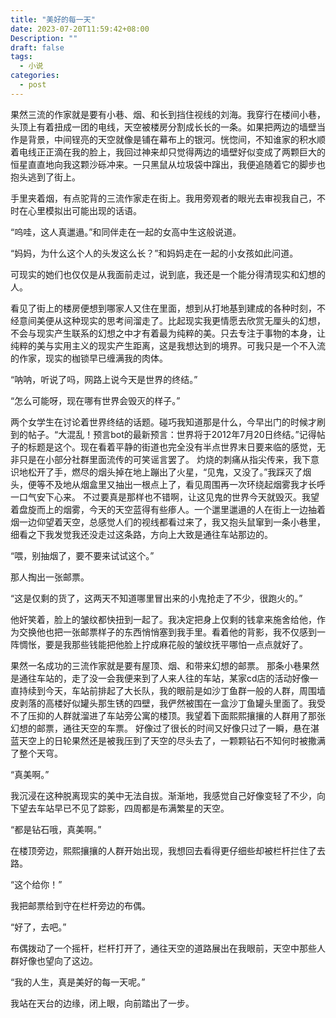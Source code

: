 ```yaml
---
title: "美好的每一天"
date: 2023-07-20T11:59:42+08:00
Description: ""
draft: false
tags:
  - 小说
categories:
  - post
---
```

果然三流的作家就是要有小巷、烟、和长到挡住视线的刘海。我穿行在楼间小巷，头顶上有着扭成一团的电线，天空被楼房分割成长长的一条。如果把两边的墙壁当作是背景，中间锃亮的天空就像是铺在幕布上的银河。恍惚间，不知谁家的积水顺着电线正正滴在我的脸上，我回过神来却只觉得两边的墙壁好似变成了两颗巨大的恒星直直地向我这颗沙砾冲来。一只黑鼠从垃圾袋中蹿出，我便追随着它的脚步也抱头逃到了街上。

手里夹着烟，有点驼背的三流作家走在街上。我用旁观者的眼光去审视我自己，不时在心里模拟出可能出现的话语。

“呜哇，这人真邋遢。”和同伴走在一起的女高中生这般说道。

“妈妈，为什么这个人的头发这么长？”和妈妈走在一起的小女孩如此问道。

可现实的她们也仅仅是从我面前走过，说到底，我还是一个能分得清现实和幻想的人。

看见了街上的楼房便想到哪家人又住在里面，想到从打地基到建成的各种时刻，不经意间美便从这种现实的思考间溜走了。比起现实我更情愿去欣赏无厘头的幻想，不会与现实产生联系的幻想之中才有着最为纯粹的美。只去专注于事物的本身，让纯粹的美与实用主义的现实产生距离，这是我想达到的境界。可我只是一个不入流的作家，现实的枷锁早已缠满我的肉体。

“呐呐，听说了吗，网路上说今天是世界的终结。”

“怎么可能呀，现在哪有世界会毁灭的样子。”

两个女学生在讨论着世界终结的话题。碰巧我知道那是什么，今早出门的时候才刷到的帖子。“大混乱！预言bot的最新预言：世界将于2012年7月20日终结。”记得帖子的标题是这个。现在看着平静的街道也完全没有半点世界末日要来临的感觉，无非只是在小部分社群里面流传的可笑谣言罢了。
灼烧的刺痛从指尖传来，我下意识地松开了手，燃尽的烟头掉在地上蹦出了火星，“见鬼，又没了。”我踩灭了烟头，便等不及地从烟盒里又抽出一根点上了，看见周围再一次环绕起烟雾我才长呼一口气安下心来。
不过要真是那样也不错啊，让这见鬼的世界今天就毁灭。我望着盘旋而上的烟雾，今天的天空蓝得有些瘆人。一个邋里邋遢的人在街上一边抽着烟一边仰望着天空，总感觉人们的视线都看过来了，我又抱头鼠窜到一条小巷里，细看之下我发觉我还没走过这条路，方向上大致是通往车站那边的。

“喂，别抽烟了，要不要来试试这个。”

那人掏出一张邮票。

“这是仅剩的货了，这两天不知道哪里冒出来的小鬼抢走了不少，很跑火的。”

他奸笑着，脸上的皱纹都快扭到一起了。我决定把身上仅剩的钱拿来施舍给他，作为交换他也把一张邮票样子的东西悄悄塞到我手里。看着他的背影，我不仅感到一阵惆怅，要是我那些钱能把他脸上拧成麻花般的皱纹抚平哪怕一点点就好了。

果然一名成功的三流作家就是要有屋顶、烟、和带来幻想的邮票。
那条小巷果然是通往车站的，走了没一会我便来到了人来人往的车站，某家cd店的活动好像一直持续到今天，车站前排起了大长队，我的眼前是如沙丁鱼群一般的人群，周围墙皮剥落的高楼好似罐头那生锈的四壁，我俨然被围在一盒沙丁鱼罐头里面了。我受不了压抑的人群就溜进了车站旁公寓的楼顶。我望着下面熙熙攘攘的人群用了那张幻想的邮票，通往天空的车票。
好像过了很长的时间又好像只过了一瞬，悬在湛蓝天空上的日轮果然还是被我压到了天空的尽头去了，一颗颗钻石不知何时被撒满了整个天穹。

“真美啊。”

我沉浸在这种脱离现实的美中无法自拔。渐渐地，我感觉自己好像变轻了不少，向下望去车站早已不见了踪影，四周都是布满繁星的天空。

“都是钻石哦，真美啊。”

在楼顶旁边，熙熙攘攘的人群开始出现，我想回去看得更仔细些却被栏杆拦住了去路。

“这个给你！”

我把邮票给到守在栏杆旁边的布偶。

“好了，去吧。”

布偶拨动了一个摇杆，栏杆打开了，通往天空的道路展出在我眼前，天空中那些人群好像也望向了这边。

“我的人生，真是美好的每一天呢。”

我站在天台的边缘，闭上眼，向前踏出了一步。
